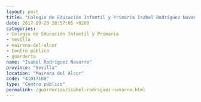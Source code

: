 ```yaml
---
layout: post
title: "Colegio de Educación Infantil y Primaria Isabel Rodríguez Navarro"
date: 2017-09-20 20:57:05 +0200
categories:
- Colegio de Educación Infantil y Primaria
- sevilla
- mairena-del-alcor
- Centro público
- guarderia
name: "Isabel Rodríguez Navarro"
province: "Sevilla"
location: "Mairena del Alcor"
code: "41017168"
type: "Centro público"
permalink: /guarderias/isabel-rodriguez-navarro.html
---
```

